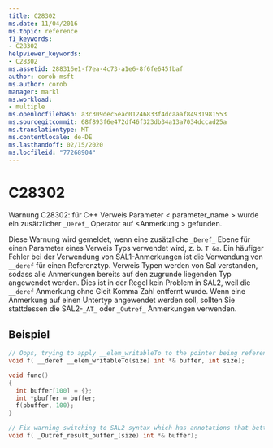 ```yaml
---
title: C28302
ms.date: 11/04/2016
ms.topic: reference
f1_keywords:
- C28302
helpviewer_keywords:
- C28302
ms.assetid: 288316e1-f7ea-4c73-a1e6-8f6fe645fbaf
author: corob-msft
ms.author: corob
manager: markl
ms.workload:
- multiple
ms.openlocfilehash: a3c309dec5eac01246833f4dcaaaf84931981553
ms.sourcegitcommit: 68f893f6e472df46f323db34a13a7034dccad25a
ms.translationtype: MT
ms.contentlocale: de-DE
ms.lasthandoff: 02/15/2020
ms.locfileid: "77268904"
---
```

# <a name="c28302"></a>C28302
Warnung C28302: für C++ Verweis Parameter < parameter_name > wurde ein zusätzlicher `_Deref_` Operator auf \<Anmerkung > gefunden.

 Diese Warnung wird gemeldet, wenn eine zusätzliche `_Deref_` Ebene für einen Parameter eines Verweis Typs verwendet wird, z. b. `T &a`.  Ein häufiger Fehler bei der Verwendung von SAL1-Anmerkungen ist die Verwendung von `__deref` für einen Referenztyp.  Verweis Typen werden von Sal verstanden, sodass alle Anmerkungen bereits auf den zugrunde liegenden Typ angewendet werden.  Dies ist in der Regel kein Problem in SAL2, weil die `__deref` Anmerkung ohne Gleit Komma Zahl entfernt wurde.  Wenn eine Anmerkung auf einen Untertyp angewendet werden soll, sollten Sie stattdessen die SAL2-`_AT_` oder `_Outref_` Anmerkungen verwenden.
 
## <a name="example"></a>Beispiel

```cpp
// Oops, trying to apply __elem_writableTo to the pointer being referenced
void f( __deref __elem_writableTo(size) int *& buffer, int size);

void func()
{
  int buffer[100] = {};
  int *pbuffer = buffer;
  f(pbuffer, 100);
}
```

```cpp
// Fix warning switching to SAL2 syntax which has annotations that better describe what the function does.
void f( _Outref_result_buffer_(size) int *& buffer);
```
